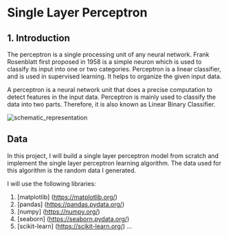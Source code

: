 # Single Layer Perceptron #

## 1. Introduction ##
The perceptron is a single processing unit of any neural network. Frank Rosenblatt first proposed in 1958 is a simple neuron which is used to classify its input into one or two categories. Perceptron is a linear classifier, and is used in supervised learning. It helps to organize the given input data.

A perceptron is a neural network unit that does a precise computation to detect features in the input data. Perceptron is mainly used to classify the data into two parts. Therefore, it is also known as Linear Binary Classifier.



![schematic_representation](https://user-images.githubusercontent.com/98185045/167269911-af2db283-f9d9-46fe-9df1-f4ad8c277621.jpg)


## Data ##
In this project, I will build a single layer perceptron model from scratch and implement the single layer perceptron learning algorithm.
The data used for this algorithm is the random data I generated.

I will use the following libraries:

1. [matplotlib] (https://matplotlib.org/)
2. [pandas] (https://pandas.pydata.org/)
3. [numpy] (https://numpy.org/)
4. [seaborn] (https://seaborn.pydata.org/)
5. [scikit-learn] (https://scikit-learn.org/) ...
